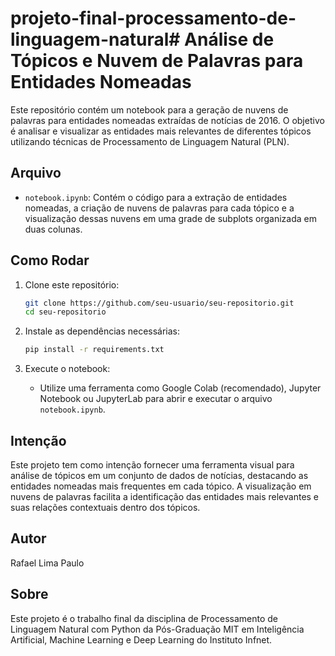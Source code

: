 # projeto-final-processamento-de-linguagem-natural# Análise de Tópicos e Nuvem de Palavras para Entidades Nomeadas

Este repositório contém um notebook para a geração de nuvens de palavras para entidades nomeadas extraídas de notícias de 2016. O objetivo é analisar e visualizar as entidades mais relevantes de diferentes tópicos utilizando técnicas de Processamento de Linguagem Natural (PLN).

## Arquivo

- `notebook.ipynb`: Contém o código para a extração de entidades nomeadas, a criação de nuvens de palavras para cada tópico e a visualização dessas nuvens em uma grade de subplots organizada em duas colunas.

## Como Rodar

1. Clone este repositório:
    ```bash
    git clone https://github.com/seu-usuario/seu-repositorio.git
    cd seu-repositorio
    ```

2. Instale as dependências necessárias:
    ```bash
    pip install -r requirements.txt
    ```

3. Execute o notebook:
    - Utilize uma ferramenta como Google Colab (recomendado), Jupyter Notebook ou JupyterLab para abrir e executar o arquivo `notebook.ipynb`.

## Intenção

Este projeto tem como intenção fornecer uma ferramenta visual para análise de tópicos em um conjunto de dados de notícias, destacando as entidades nomeadas mais frequentes em cada tópico. A visualização em nuvens de palavras facilita a identificação das entidades mais relevantes e suas relações contextuais dentro dos tópicos.

## Autor

Rafael Lima Paulo

## Sobre

Este projeto é o trabalho final da disciplina de Processamento de Linguagem Natural com Python da Pós-Graduação MIT em Inteligência Artificial, Machine Learning e Deep Learning do Instituto Infnet.
